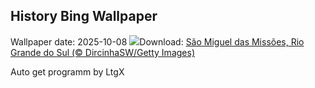 ## History Bing Wallpaper
Wallpaper date: 2025-10-08
![](https://www.bing.com/th?id=OHR.SaoMiguel_PT-BR6587333283_UHD.jpg&w=1000)Download: [São Miguel das Missões, Rio Grande do Sul (© DircinhaSW/Getty Images)](https://www.bing.com/th?id=OHR.SaoMiguel_PT-BR6587333283_UHD.jpg)

Auto get programm by LtgX
